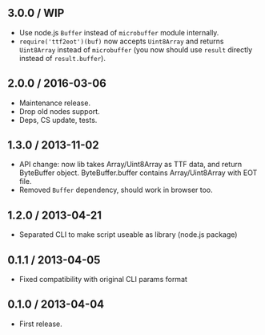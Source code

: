 3.0.0 / WIP
------------------

- Use node.js `Buffer` instead of `microbuffer` module internally.
- `require('ttf2eot')(buf)` now accepts `Uint8Array` and returns `Uint8Array` instead
  of `microbuffer` (you now should use `result` directly instead of `result.buffer`).


2.0.0 / 2016-03-06
------------------

- Maintenance release.
- Drop old nodes support.
- Deps, CS update, tests.


1.3.0 / 2013-11-02
------------------

- API change: now lib takes Array/Uint8Array as TTF data,
  and return ByteBuffer object. ByteBuffer.buffer contains
  Array/Uint8Array with EOT file.
- Removed `Buffer` dependency, should work in browser too.


1.2.0 / 2013-04-21
------------------

- Separated CLI to make script useable as library (node.js package)


0.1.1 / 2013-04-05
------------------

- Fixed compatibility with original CLI params format

0.1.0 / 2013-04-04
------------------

- First release.

